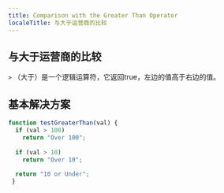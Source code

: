 ```yaml
---
title: Comparison with the Greater Than Operator
localeTitle: 与大于运营商的比较
---
```

## 与大于运营商的比较

`>` （大于）是一个逻辑运算符，它返回true，左边的值高于右边的值。

## 基本解决方案

```javascript
function testGreaterThan(val) { 
  if (val > 100) 
    return "Over 100"; 
 
  if (val > 10) 
    return "Over 10"; 
 
  return "10 or Under"; 
 } 

```